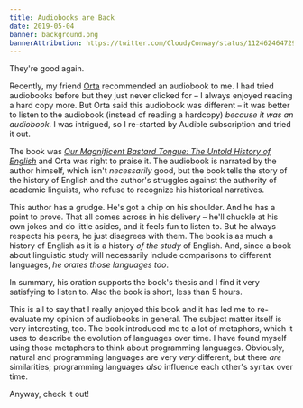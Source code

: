 ```yaml
---
title: Audiobooks are Back
date: 2019-05-04
banner: background.png
bannerAttribution: https://twitter.com/CloudyConway/status/1124624647297884162
---
```


They're good again.

Recently, my friend [Orta][] recommended an audiobook to me. I had tried audiobooks before but they just never clicked for – I always enjoyed reading a hard copy more. But Orta said this audiobook was different – it was better to listen to the audiobook (instead of reading a hardcopy) _because it was an audiobook_. I was intrigued, so I re-started by Audible subscription and tried it out.

The book was _[Our Magnificent Bastard Tongue: The Untold History of English][book]_ and Orta was right to praise it. The audiobook is narrated by the author himself, which isn't _necessarily_ good, but the book tells the story of the history of English and the author's struggles against the authority of academic linguists, who refuse to recognize his historical narratives.

This author has a grudge. He's got a chip on his shoulder. And he has a point to prove. That all comes across in his delivery – he'll chuckle at his own jokes and do little asides, and it feels fun to listen to. But he always respects his peers, he just disagrees with them. The book is as much a history of English as it is a history _of the study_ of English. And, since a book about linguistic study will necessarily include comparisons to different languages, _he orates those languages too_.

In summary, his oration supports the book's thesis and I find it very satisfying to listen to. Also the book is short, less than 5 hours.

This is all to say that I really enjoyed this book and it has led me to re-evaluate my opinion of audiobooks in general. The subject matter itself is very interesting, too. The book introduced me to a lot of metaphors, which it uses to describe the evolution of languages over time. I have found myself using those metaphors to think about programming languages. Obviously, natural and programming languages are very _very_ different, but there _are_ similarities; programming languages _also_ influence each other's syntax over time.

Anyway, check it out!

[Orta]: https://twitter.com/orta
[book]: https://amzn.to/2DMPze0

